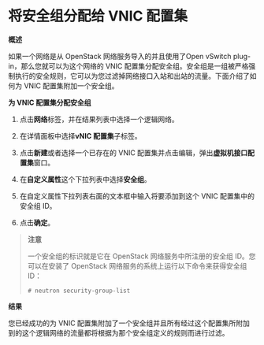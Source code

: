 # 将安全组分配给 VNIC 配置集

**概述**

如果一个网络是从 OpenStack 网络服务导入的并且使用了Open vSwitch plug-in，那么您就可以为这个网络的 VNIC 配置集分配安全组。安全组是一组被严格强制执行的安全规则，它可以为您过滤掉网络接口入站和出站的流量。下面介绍了如何为 VNIC 配置集附加一个安全组。

**为 VNIC 配置集分配安全组**

1. 点击**网络**标签，并在结果列表中选择一个逻辑网络。

2. 在详情面板中选择**vNIC 配置集**子标签。

3. 点击**新建**或者选择一个已存在的 VNIC 配置集并点击编辑，弹出**虚拟机接口配置集**窗口。

4. 在**自定义属性**这个下拉列表中选择**安全组**。

5. 在自定义属性下拉列表右面的文本框中输入将要添加到这个 VNIC 配置集中的安全组 ID。

6. 点击**确定**。

> **注意**
>
> 一个安全组的标识就是它在 OpenStack 网络服务中所注册的安全组 ID。您可以在安装了 OpenStack 网络服务的系统上运行以下命令来获得安全组 ID：
>
> `# neutron security-group-list`

**结果**

您已经成功的为 VNIC 配置集附加了一个安全组并且所有经过这个配置集所附加到的这个逻辑网络的流量都将根据为那个安全组定义的规则而进行过滤。
